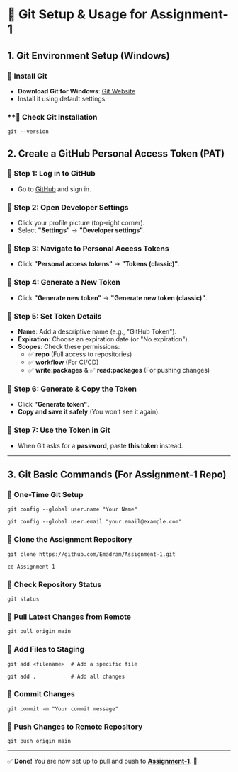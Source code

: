 # 🚀 Git Setup & Usage for Assignment-1

## **1. Git Environment Setup (Windows)**  

### **🔹 Install Git**  
- **Download Git for Windows**: [Git Website](https://git-scm.com/downloads)  
- Install it using default settings.

### **🔹 Check Git Installation

```
git --version
```

## **2. Create a GitHub Personal Access Token (PAT)**  

### **🔹 Step 1: Log in to GitHub**  
- Go to [GitHub](https://github.com/) and sign in.

### **🔹 Step 2: Open Developer Settings**  
- Click your profile picture (top-right corner).  
- Select **"Settings"** → **"Developer settings"**.  

### **🔹 Step 3: Navigate to Personal Access Tokens**  
- Click **"Personal access tokens"** → **"Tokens (classic)"**.  

### **🔹 Step 4: Generate a New Token**  
- Click **"Generate new token"** → **"Generate new token (classic)"**.  

### **🔹 Step 5: Set Token Details**  
- **Name**: Add a descriptive name (e.g., "GitHub Token").  
- **Expiration**: Choose an expiration date (or "No expiration").  
- **Scopes**: Check these permissions:
  - ✅ **repo** (Full access to repositories)
  - ✅ **workflow** (For CI/CD)
  - ✅ **write:packages** & ✅ **read:packages** (For pushing changes)

### **🔹 Step 6: Generate & Copy the Token**  
- Click **"Generate token"**.  
- **Copy and save it safely** (You won’t see it again).  

### **🔹 Step 7: Use the Token in Git**  
- When Git asks for a **password**, paste **this token** instead.

---

## **3. Git Basic Commands (For Assignment-1 Repo)**  

### **🔹 One-Time Git Setup**  
```
git config --global user.name "Your Name"
```
```
git config --global user.email "your.email@example.com"
```

### **🔹 Clone the Assignment Repository**  
```
git clone https://github.com/Emadram/Assignment-1.git
```
```
cd Assignment-1
```

### **🔹 Check Repository Status**  
```
git status
```

### **🔹 Pull Latest Changes from Remote**  
```
git pull origin main
```

### **🔹 Add Files to Staging**  
```
git add <filename>  # Add a specific file
```
```
git add .           # Add all changes
```

### **🔹 Commit Changes**  
```
git commit -m "Your commit message"
```

### **🔹 Push Changes to Remote Repository**  
```
git push origin main
```

---

✅ **Done!** You are now set up to pull and push to **[Assignment-1](https://github.com/Emadram/Assignment-1)**. 🚀  
